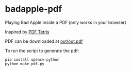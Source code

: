 # badapple-pdf

Playing Bad Apple inside a PDF (only works in your browser)

Inspired by [PDF Tetris](https://github.com/ThomasRinsma/pdftris?tab=readme-ov-file)

PDF can be downloaded at [out/out.pdf](out/out.pdf)

To run the script to generate the pdf:
```
pip install opencv-python
python make-pdf.py
```
